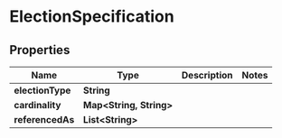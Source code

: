 

# ElectionSpecification


## Properties

Name | Type | Description | Notes
------------ | ------------- | ------------- | -------------
**electionType** | **String** |  | 
**cardinality** | **Map&lt;String, String&gt;** |  | 
**referencedAs** | **List&lt;String&gt;** |  | 



